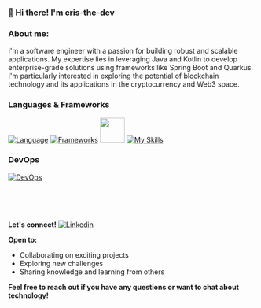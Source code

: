 ### 👋 Hi there! I'm cris-the-dev

### About me:
I'm a software engineer with a passion for building robust and scalable applications. My expertise lies in leveraging Java and Kotlin to develop enterprise-grade solutions using frameworks like Spring Boot and Quarkus. I'm particularly interested in exploring the potential of blockchain technology and its applications in the cryptocurrency and Web3 space.

### Languages & Frameworks

[![Language](https://skillicons.dev/icons?i=java,kotlin,cs,typescript,javascript&theme=light)](https://skillicons.dev)
[![Frameworks](https://skillicons.dev/icons?i=spring&theme=light)](https://skillicons.dev)
<img src="https://encrypted-tbn0.gstatic.com/images?q=tbn:ANd9GcTp0pGpmve1SdfSjHLxlv7oJONd5KAVs_tsvQ&s" width="50" height="50">
[![My Skills](https://skillicons.dev/icons?i=nodejs,react,redux&theme=light)](https://skillicons.dev)

### DevOps
[![DevOps](https://skillicons.dev/icons?i=aws,docker,git,jenkins,gradle,kafka,kubernetes,redis&theme=light)](https://skillicons.dev)


<br>
<br>
<br>

**Let's connect!**
[![Linkedin](https://skillicons.dev/icons?i=linkedin&theme=light)](https://www.linkedin.com/in/tiennln/)

**Open to:**
* Collaborating on exciting projects
* Exploring new challenges
* Sharing knowledge and learning from others

**Feel free to reach out if you have any questions or want to chat about technology!**
